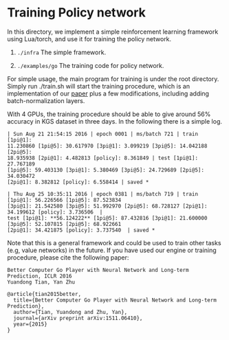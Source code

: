 Training Policy network
=================

In this directory, we implement a simple reinforcement learning framework using Lua/torch, and use
it for training the policy network.

1. `./infra` The simple framework.

2. `./examples/go` The training code for policy network.

For simple usage, the main program for training is under the root directory. Simply run ./train.sh
will start the training procedure, which is an implementation of our [paper](http://arxiv.org/abs/1511.06410) plus a few modifications, including adding batch-normalization layers.

With 4 GPUs, the training procedure should be able to give around 56% accuracy in KGS dataset in three days. In the following there is a simple log.

```
| Sun Aug 21 21:54:15 2016 | epoch 0001 | ms/batch 721 | train [1pi@1]:
11.230860 [1pi@5]: 30.617970 [3pi@1]: 3.099219 [3pi@5]: 14.042188 [2pi@5]:
18.935938 [2pi@1]: 4.482813 [policy]: 8.361849 | test [1pi@1]: 27.767189
[1pi@5]: 59.403130 [3pi@1]: 5.380469 [3pi@5]: 24.729689 [2pi@5]: 34.030472
[2pi@1]: 8.382812 [policy]: 6.558414 | saved *

| Thu Aug 25 10:35:11 2016 | epoch 0381 | ms/batch 719 | train [1pi@1]: 56.226566 [1pi@5]: 87.523834
[3pi@1]: 21.542580 [3pi@5]: 51.992970 [2pi@5]: 68.728127 [2pi@1]: 34.199612 [policy]: 3.736506  |
test [1pi@1]: **56.124222** [1pi@5]: 87.432816 [3pi@1]: 21.600000 [3pi@5]: 52.107815 [2pi@5]: 68.922661
[2pi@1]: 34.421875 [policy]: 3.737540  | saved *
```

Note that this is a general framework and could be used to train other tasks (e.g, value networks) in the future. If you have used our engine or training procedure, please cite the following paper:

```
Better Computer Go Player with Neural Network and Long-term Prediction, ICLR 2016
Yuandong Tian, Yan Zhu

@article{tian2015better,
  title={Better Computer Go Player with Neural Network and Long-term Prediction},
  author={Tian, Yuandong and Zhu, Yan},
  journal={arXiv preprint arXiv:1511.06410},
  year={2015}
}
```


